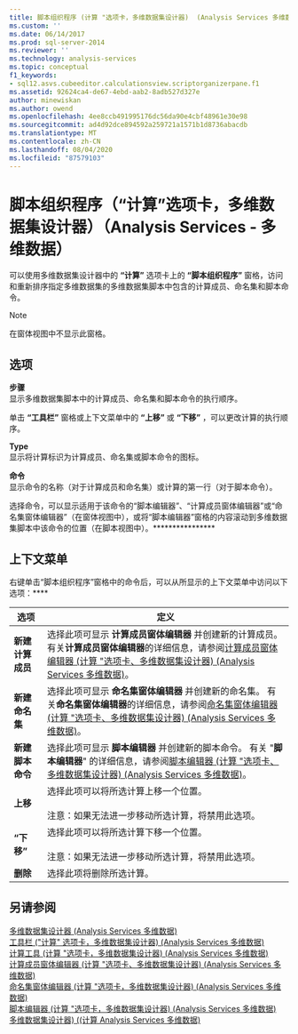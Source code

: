 ```yaml
---
title: 脚本组织程序 (计算 "选项卡，多维数据集设计器)  (Analysis Services 多维数据) |Microsoft Docs
ms.custom: ''
ms.date: 06/14/2017
ms.prod: sql-server-2014
ms.reviewer: ''
ms.technology: analysis-services
ms.topic: conceptual
f1_keywords:
- sql12.asvs.cubeeditor.calculationsview.scriptorganizerpane.f1
ms.assetid: 92624ca4-de67-4ebd-aab2-8adb527d327e
author: minewiskan
ms.author: owend
ms.openlocfilehash: 4ee8ccb491995176dc56da90e4cbf48961e30e98
ms.sourcegitcommit: ad4d92dce894592a259721a1571b1d8736abacdb
ms.translationtype: MT
ms.contentlocale: zh-CN
ms.lasthandoff: 08/04/2020
ms.locfileid: "87579103"
---
```

# <a name="script-organizer-calculations-tab-cube-designer-analysis-services---multidimensional-data"></a>脚本组织程序（“计算”选项卡，多维数据集设计器）（Analysis Services - 多维数据）
  可以使用多维数据集设计器中的 **“计算”** 选项卡上的 **“脚本组织程序”** 窗格，访问和重新排序指定多维数据集的多维数据集脚本中包含的计算成员、命名集和脚本命令。  
  
> [!NOTE]  
>  在窗体视图中不显示此窗格。  
  
## <a name="options"></a>选项  
 **步骤**  
 显示多维数据集脚本中的计算成员、命名集和脚本命令的执行顺序。  
  
 单击 **“工具栏”** 窗格或上下文菜单中的 **“上移”** 或 **“下移”** ，可以更改计算的执行顺序。  
  
 **Type**  
 显示将计算标识为计算成员、命名集或脚本命令的图标。  
  
 **命令**  
 显示命令的名称（对于计算成员和命名集）或计算的第一行（对于脚本命令）。  
  
 选择命令，可以显示适用于该命令的“脚本编辑器”、“计算成员窗体编辑器”或“命名集窗体编辑器”（在窗体视图中），或将“脚本编辑器”窗格的内容滚动到多维数据集脚本中该命令的位置（在脚本视图中）。****************  
  
## <a name="context-menu"></a>上下文菜单  
 右键单击“脚本组织程序”窗格中的命令后，可以从所显示的上下文菜单中访问以下选项：****  
  
|选项|定义|  
|------------|----------------|  
|**新建计算成员**|选择此项可显示 **计算成员窗体编辑器** 并创建新的计算成员。 有关**计算成员窗体编辑器**的详细信息，请参阅[计算成员窗体编辑器 &#40;计算 "选项卡、多维数据集设计器&#41; &#40;Analysis Services 多维数据&#41;](calculated-member-form-editor-cube-designer-analysis-services-multidimensional-data.md)。|  
|**新建命名集**|选择此项可显示 **命名集窗体编辑器** 并创建新的命名集。 有关**命名集窗体编辑器**的详细信息，请参阅[命名集窗体编辑器 &#40;计算 "选项卡、多维数据集设计器&#41; &#40;Analysis Services 多维数据&#41;](named-set-form-editor-cube-designer-analysis-services-multidimensional-data.md)。|  
|**新建脚本命令**|选择此项可显示 **脚本编辑器** 并创建新的脚本命令。 有关 "**脚本编辑器**" 的详细信息，请参阅[脚本编辑器 &#40;计算 "选项卡、多维数据集设计器&#41; &#40;Analysis Services 多维数据&#41;](script-editor-calculations-cube-designer-analysis-services-multidimensional-data.md)。|  
|**上移**|选择此项可以将所选计算上移一个位置。<br /><br /> 注意：如果无法进一步移动所选计算，将禁用此选项。|  
|**“下移”**|选择此项可以将所选计算下移一个位置。<br /><br /> 注意：如果无法进一步移动所选计算，将禁用此选项。|  
|**删除**|选择此项将删除所选计算。|  
  
## <a name="see-also"></a>另请参阅  
 [多维数据集设计器 &#40;Analysis Services 多维数据&#41;](cube-designer-analysis-services-multidimensional-data.md)   
 [工具栏 &#40;"计算" 选项卡，多维数据集设计器&#41; &#40;Analysis Services 多维数据&#41;](toolbar-calculations-tab-cube-designer-analysis-services-multidimensional-data.md)   
 [计算工具 &#40;计算 "选项卡，多维数据集设计器&#41; &#40;Analysis Services 多维数据&#41;](calculation-tools-cube-designer-analysis-services-multidimensional-data.md)   
 [计算成员窗体编辑器 &#40;计算 "选项卡、多维数据集设计器&#41; &#40;Analysis Services 多维数据&#41;](calculated-member-form-editor-cube-designer-analysis-services-multidimensional-data.md)   
 [命名集窗体编辑器 &#40;计算 "选项卡，多维数据集设计器&#41; &#40;Analysis Services 多维数据&#41;](named-set-form-editor-cube-designer-analysis-services-multidimensional-data.md)   
 [脚本编辑器 &#40;计算 "选项卡，多维数据集设计器&#41; &#40;Analysis Services 多维数据&#41;](script-editor-calculations-cube-designer-analysis-services-multidimensional-data.md)   
 [多维数据集设计器&#41; &#40;&#40;计算 Analysis Services 多维数据&#41;](calculations-cube-designer-analysis-services-multidimensional-data.md)  
  
  

